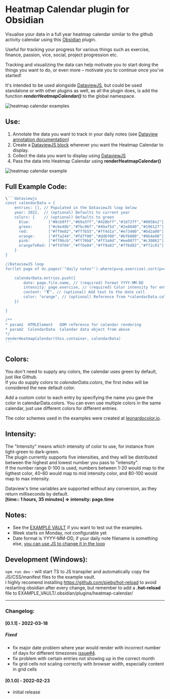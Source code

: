 # Heatmap Calendar plugin for Obsidian

Visualise your data in a full year heatmap calendar similar to the github activity calendar using this [Obsidian](https://obsidian.md/) plugin.  

Useful for tracking your progress for various things such as exercise, finance, passion, vice, social, project progression etc.   

Tracking and visualizing the data can help motivate you to start doing the things you want to do, or even more – motivate you to continue once you've started!

It's intended to be used alongside [DataviewJS](https://blacksmithgu.github.io/obsidian-dataview/), but could be used standalone or with other plugins as well, as all the plugin does, is add the function ***renderHeatmapCalendar()*** to the global namespace.

![heatmap calendar examples](https://github.com/Richardsl/heatmap-calendar-obsidian/blob/master/github-images/heatmap-calendar-examples.jpg?raw=true)


## Use:

1. Annotate the data you want to track in your daily notes (see [Dataview annotation documentation](https://blacksmithgu.github.io/obsidian-dataview/data-annotation/)) 
2. Create a [DataviewJS block](https://blacksmithgu.github.io/obsidian-dataview/api/intro/) wherever you want the Heatmap Calendar to display.  
3. Collect the data you want to display using [DataviewJS](https://blacksmithgu.github.io/obsidian-dataview/api/code-reference/)
4. Pass the data into Heatmap Calendar using  **renderHeatmapCalendar()** 

![heatmap calendar example](https://github.com/Richardsl/heatmap-calendar-obsidian/blob/master/github-images/heatmap-calendar-howto3.jpg?raw=true)


## Full Example Code:

~~~javascript
\```dataviewjs
const calendarData = { 
	entries: [], // Populated in the DataviewJS loop below
	year: 2022,  // (optional) Defaults to current year
	colors: {    // (optional) Defaults to green
	  blue:        ["#8cb9ff","#69a3ff","#428bff","#1872ff","#0058e2"], // first entry is considered default if supplied
	  green:       ["#c6e48b","#7bc96f","#49af5d","#2e8840","#196127"],
	  red:         ["#ff9e82","#ff7b55","#ff4d1a","#e73400","#bd2a00"],
	  orange:      ["#ffa244","#fd7f00","#dd6f00","#bf6000","#9b4e00"],
	  pink:        ["#ff96cb","#ff70b8","#ff3a9d","#ee0077","#c30062"],
	  orangeToRed: ["#ffdf04","#ffbe04","#ff9a03","#ff6d02","#ff2c01"]
	}
}

//DataviewJS loop
for(let page of dv.pages('"daily notes"').where(p=>p.exercise).sort(p=>p.file.name)){ 

	calendarData.entries.push({
		date: page.file.name, // (required) Format YYYY-MM-DD
		intensity: page.exercise, // (required) Color intensity for entry, will map intensities automatically
		content: "🏋️", // (optional) Add text to the date cell
		color: "orange", // (optional) Reference from *calendarData.colors*. If no color is supplied; colors[0] is used
	})

}

/**
* param1  HTMLElement   DOM reference for calendar rendering
* param2  CalendarData  Calendar data object from above
*/
renderHeatmapCalendar(this.container, calendarData)
```
~~~

  
## Colors:
You don't need to supply any colors, the calendar uses green by default, just like Github.   
If you do supply colors to *calendarData.colors*, the first index will be considered the new default color.

Add a custom color to each entry by specifying the name you gave the color in calendarData.colors.
You can even use multiple colors in the same calendar, just use different colors for different entries.  
   
The color schemes used in the examples were created at [leonardocolor.io](https://leonardocolor.io).

## Intensity:
The "Intensity" means which intensity of color to use, for instance from light-green to dark-green.  
The plugin currently supports five intensities, and they will be distributed between the highest and lowest number you pass to "intensity".  
If the number range 0-100 is used, numbers between 1-20 would map to the ligthest color, 40-60 would map to mid intensity color, and 80-100 would map to max intensity.  

Dataview's time variables are supported without any conversion, as they return milliseconds by default.  
**[time:: 1 hours, 35 minutes] => intensity: page.time**

## Notes:
- See the [EXAMPLE VAULT](https://github.com/Richardsl/heatmap-calendar-obsidian/tree/master/EXAMPLE_VAULT) if you want to test out the examples.
- Week starts on Monday, not configurable yet
- Date format is YYYY-MM-DD, if your daily note filename is something else, [you can use JS to change it in the loop](https://github.com/Richardsl/heatmap-calendar-obsidian/discussions/2)

## Development (Windows):
 ```npm run dev``` - will start TS to JS transpiler and automatically copy the JS/CSS/manifest files to the example vault.  
 I highly recomend installing https://github.com/pjeby/hot-reload to avoid restarting obsidian after every change, but remember to add a **.hot-reload** file to EXAMPLE_VAULT/.obsidian/plugins/heatmap-calendar/

---

### Changelog:

#### [0.1.1] - 2022-03-18

##### Fixed
- fix major date problem where year would render with incorrect number of days for different timezones [issue#4](https://github.com/Richardsl/heatmap-calendar-obsidian/issues/4).
- fix problem with certain entries not showing up in the correct month
- fix grid cells not scaling correctly with browser width, especially content in grid cells


#### [0.1.0] - 2022-02-23
- initial release
